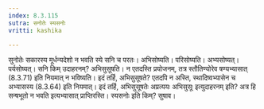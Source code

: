 ```yaml
---
index: 8.3.115
sutra: सनोतेः स्यसनोः
vritti: kashika

---
```

सुनोतेः सकारस्य मूर्धन्यदेशो न भवति स्ये सनि च परतः। अभिसोष्यति। परिसोष्यति। अभ्यसोष्यत्। पर्यसोष्यत्। सनि किम् उदाहरनम्? अभिसुसूषति। न एतदस्ति प्रयोजनम्, तत्र स्तौतिण्योरेव षण्यभ्यासात् (8.3.71) इति नियमात् न भविष्यति। इदं तर्हि, अभिसुसूषते? एतदपि न अस्ति, स्थादिष्वभ्यासेन च अभ्यासस्य (8.3.64) इति नियमात्। इदं तर्हि, अभिसुसूषतेः अप्रत्ययः अभिसुसूः इत्युदाहरनम् इति? अत्र हि सन्षभूतो न भवति इत्यभ्यासात् प्राप्तिरस्ति। स्यसनोः इति किम्? सुषाव।